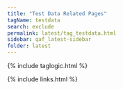 ```yaml
---
title: "Test Data Related Pages"
tagName: testdata
search: exclude
permalink: latest/tag_testdata.html
sidebar: qaf_latest-sidebar
folder: latest
---
```

{% include taglogic.html %}

{% include links.html %}
